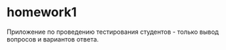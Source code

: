 # homework1
Приложение по проведению тестирования студентов - только вывод вопросов и вариантов ответа.